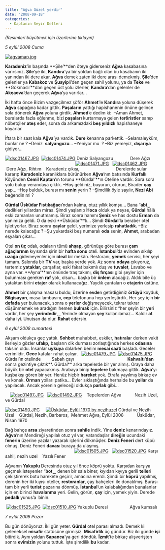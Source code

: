 ```yaml
---
title: "Ağva Güzel yerdir"
date: "2008-09-18"
categories: 
  - Kaptanın Seyir Defteri
---
```


_(Resimleri büyütmek için üzerlerine tıklayın)_

_5 eylül 2008 Cuma_

[![agvamap.jpg](/uploads/2008/09/agvamap.jpg)](/uploads/2008/09/agvamap.jpg "agvamap.jpg") 

**Karadeniz**’in başında **Şile’**den öteye giderseniz **Ağva** kasabasına varırsınız. **Şile**’ye iki, **Kandıra**’ya bir yoldan bağlı olan bu kasabanın iki yanından iki dere akar. **Ağva** demek zaten iki dere arası demekmiş. **Şile**’den gelenler ya **Kabakoz** ve **Şuayip**li’den geçen sahil yolunu, ya da [](/uploads/2008/09/dsc01475.jpg "dsc01475.JPG")**Teke** ve **Gökmaslı’**dan geçen üst yolu izlerler, **Kandıra**’dan gelenler de **Akçaova**’dan geçerek **Ağva**’ya varırlar…

İki hafta önce Bizim vazgeçilmez şöför **Ahmet**’le **Kandıra** yoluna düşerek **Ağva** sapağına kadar gittik. **Paşaların** yattığı hapishanenin önüne gelince sola dönerek **Ağva** yoluna girdik. **Ahmed**’e dedim ki:  –Aman Ahmet, buralarda fazla eğlenme, bizi **paşaları** kurtarmaya gelen **teröristler** sanıp nöbetçiler **ateş** eder, sonra da arkamızdaki **beş yıldızlı** hapishaneye koyarlar.

İftara bir saat kala **Ağva**’ya vardık. **Dere** kenarına parkettik. –Selamaleyküm, bunlar ne ? –Deniz  **salyangozu**… –Yeniyor mu  ? –Biz yemeyiz, **dışarıya** gidiyor… 

[![dsc01467.JPG](/uploads/2008/09/dsc01467.JPG)](/uploads/2008/09/dsc01467.jpg "dsc01467.JPG")  [![dsc01474.JPG](/uploads/2008/09/dsc01474.JPG)](/uploads/2008/09/dsc01474.jpg "dsc01474.JPG") Deniz Salyangozu              Dere Ağzı                                                           [![dsc01471.JPG](/uploads/2008/09/dsc01471.JPG)](/uploads/2008/09/dsc01471.jpg "dsc01471.JPG")   [![dsc01462.JPG](/uploads/2008/09/dsc01462.JPG)](/uploads/2008/09/dsc01462.jpg "dsc01462.JPG")       Dere Ağzı, Rıhtım    Karadeniz çıkışı,                              Derelerde sular kararıp **Karadeniz** karanlıklara bürünürken **Ağva**’nın batısında **Kurfallı** Köyünden **Cemil Kaptan**’ın torunu **Gürdal’**ın Oteline vardık. Sora sora yolu bulup verandaya çıktık. –Hoş geldiniz, buyurun, oturun, Birader **çay** yap… –Hoş bulduk, burası mı **senin** yerin ? –Şimdilik öyle sayılır, **Nezi Abi** beğendin mi ? 

**Gürdal Üsküdar Fıstıkağacı**’ndan kalma, otuz yıllık komşu… Bana “**abi**‿ dedikleri yıllardan miras. Şimdi yaşlanıp **Hoca** olduk ya neyse, **Gürdal** hâlâ eski zamanları unutmamış. Biraz sonra hanımı **Şeniz** ve has dostu **Erman** da yanımıza geldi. O da eski **Üsküdar’**lı… Şimdi **Gürdal**’la beraber otel işletiyorlar. Biraz sonra **çaylar** geldi, yerimize yerleşip **rahatladık.** –Biz nerede kalacağız ? –Şu yukardaki beş numaralı **oda** senin, **Ahmet**, arabadan eşyaları çıkar…

Otel **on üç** odalı, odaların tümü **ahşap,** görünüşe göre burası **çam ağaçlarının** kıyısında şirin bir **hafta sonu** oteli. **İstanbul**’da evinden sıkılıp **uzağa** gidemeyenler için **ideal** bir mekân. Restoranı, **yemek** servisi, her şeyi tamam. Salonda bir **TV** var, başka yerde yok. Az sonra **odaya** çıkıyoruz, tertemiz **yataklar,** çarşaflar, eski fakat bakımlı duş ve **tuvalet**, Lavabo ve ayna var. **Ayna’**nın önünde traş takımı, **diş fırçası** gibi şeyler için bulunması gereken **raf** yok, olsun... başka bir **önlem** alacağız. Aldık bile üç yataktan birini **etajer** olarak kullanacağız. Yaydık çantaları o **etajerin** üstüne.

**Ahmet** bir çalışma masası buldu, üzerine **evde**n getirdiğimiz **örtüyü** koyduk, **Bilgisayarı**, masa lambasını, **cep** telefonunu hep yerleştirdik. Her şey için **bir defada** yer bulunacak, sonra o **yerler** değişmeyecek, tekrar tekrar düşünmemek ve aradığını hemen **bulmak** için. Bilirsiniz “her şeyin bir **yeri** vardır, her şey **yerindedir‿** Yerinde olmayan **şey** kullanılamaz… Kaldır **at** daha iyi. Unutsan da olur. **Rahat** edersin.                                                            

_6 eylül 2008 cumartesi_

Akşam oldukça geç yattık. **Sohbet** muhabbet, eskiler, **hatırala**r derken vakit ilerleyip gözler **ufalıp,** başların dik durması zorlaştığında herkes **odasına** taksim oldu. İnsanlar **uykuya** dalarken benim **mesai saati** başladı. Geceler verimlidir. **Gece** kafalar rahat çalışır.   [![dsc01479.JPG](/uploads/2008/09/dsc01479.JPG)](/uploads/2008/09/dsc01479.jpg "dsc01479.JPG")  [![dsc01475.JPG](/uploads/2008/09/dsc01475.JPG)](/uploads/2008/09/dsc01475.jpg "dsc01475.JPG") Gürdal’ın otelinde         Sabah çayı                                            **Kahvaltı’dan** sonra gezintiye çıktık**. Gürdal** arka tepelerde bir yer almış. Oraya daha büyük bir **otel** yapacakmış. Arabaya binip **tepelere** bakmaya gittik. **Ağva**’yı kuşbakışı gören bir yer. Henüz hiçbir **hareket** yok. Etrafa yayılmış birkaç ev ve konak. **Orman** yolları patika… Evler sıklaştığında herhalde bu **yolla**r da yapılacak. Ancak yörenin geleceği oldukça **parlak** gibi…

    [![dsc01497.JPG](/uploads/2008/09/dsc01497.JPG)](/uploads/2008/09/dsc01497.jpg "dsc01497.JPG")   [![dsc01492.JPG](/uploads/2008/09/dsc01492.JPG)](/uploads/2008/09/dsc01492.jpg "dsc01492.JPG")    Tepelerden Ağva           Nezih Uzel, ve Gürdal 

[![dsc01490.JPG](/uploads/2008/09/dsc01490.JPG)](/uploads/2008/09/dsc01490.jpg "dsc01490.JPG")     [![Üsküdar, Eylül 1970 by nezihuzel](http://farm1.static.flickr.com/191/451214414_9f978594a2_m.jpg)](http://null/photos/nezihuzel/451214414/ "Üsküdar, Eylül 1970 by nezihuzel") Gürdal ve Nezih Uzel    Gürdal, Nezih, Barbaros,  Mehmet Ağva, Eylül 2008           Üsküdar, Nisan 1970 

Bağ bahçe **arsa** ziyaretinden sonra **sahile** indik. Yine **deniz** kenarındayız. **Ağva**’nın Mendireği yapılalı otuz yıl var, vatandaşlar **direğin** ucundaki f**enerin** üzerine yazılar yazarak içlerini dökmüşler. **Deniz Feneri** dert küpü olmuş. Deniz Feneri **davas**ı buraya da ulaşmış.                                                          [![dsc01505.JPG](/uploads/2008/09/dsc01505.JPG)](/uploads/2008/09/dsc01505.jpg "dsc01505.JPG")   [![dsc01520.JPG](/uploads/2008/09/dsc01520.JPG)](/uploads/2008/09/dsc01520.jpg "dsc01520.JPG") Karşı sahil, nezih uzel    Yazılı Fener

Ağvanın **Yakuplu** Deresinda otuz yıl önce köprü yoktu. Karşıdan karşıya geçmek isteyenler “**bot‿** denen bir sala biner, kıyıdan kıyıya gerili **telleri** çekiştirerek botu harekete geçirir, amacına ererdi. Şimdi bir **köprü** yapılmış, derenin her iki kıyısı oteller, **restoranlar**, çay bahçeleri ile donatılmış. Burası tam bir yerli **turist** pazarına dönmüş. **İstanbul**’un kalabalığından bunalanlar için en birinci **havalanma** yeri. Gelin, görün, **çay** için, yemek yiyin. Derede **pedallı** yunus’a  binin.

 [![dsc01525.JPG](/uploads/2008/09/dsc01525.JPG)](/uploads/2008/09/dsc01525.jpg "dsc01525.JPG")  [![dsc01510.JPG](/uploads/2008/09/dsc01510.JPG)](/uploads/2008/09/dsc01510.jpg "dsc01510.JPG") Yakuplu Deresi                  Ağva kumsalı

_7 eylül 2008 Pazar_

Bu gün dönüyoruz. İki gün yeter. **Gürdal** otel parası almadı. Demek ki geleneksel **misafir** statüsüne girmişiz. **Misafirlik** üç gündür. Biz iki günde **işi** bitirdik. Aynı yoldan **Sapanca**’ya geri döndük. **İzmit**’te birkaç alışverişten sonra **evimizin** yolunu tuttuk. İşte şimdilik **bu** kadar.
